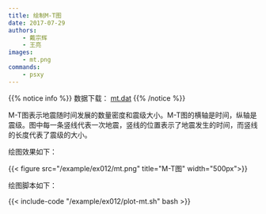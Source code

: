 ```yaml
---
title: 绘制M-T图
date: 2017-07-29
authors:
    - 戴宗辉
    - 王亮
images:
    - mt.png
commands:
    - psxy
---
```


{{% notice info %}}
数据下载： [mt.dat](/example/ex012/mt.dat)
{{% /notice %}}

M-T图表示地震随时间发展的数量密度和震级大小。M-T图的横轴是时间，纵轴是震级。图中每一条竖线代表一次地震，竖线的位置表示了地震发生的时间，而竖线的长度代表了震级的大小。

绘图效果如下：

{{< figure src="/example/ex012/mt.png" title="M-T图" width="500px">}}

绘图脚本如下：

{{< include-code "/example/ex012/plot-mt.sh" bash >}}
